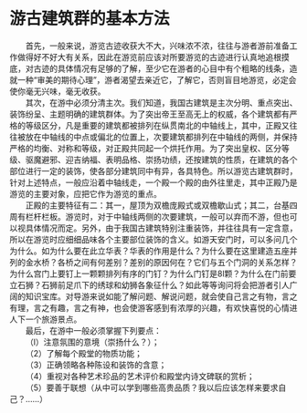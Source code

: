# 游古建筑群的基本方法  

&emsp;&emsp;首先，一般来说，游览古迹收获大不大，兴味浓不浓，往往与游者游前准备工作做得好不好大有关系，因此在游览前应该对所要游览的古迹进行认真地追根摸底，对古迹的具体情况有足够的了解，至少它在游者的心目中有个粗略的线条，造就一种“审美的期待心理”，游者渴望去亲近它，了解它，否则盲目地游览，必定会使你毫无兴味，毫无收获。  
&emsp;&emsp;其次，在游中必须分清主次。我们知道，我国古建筑是主次分明、重点突出、装饰纷呈、主题明确的建筑群体。为了突出帝王至高无上的权威，各个建筑都有严格的等级区分，凡是重要的建筑都被排列在纵贯南北的中轴线上，其中，正殿又往往被放在中轴线的中点或偏北的位置上，次要建筑都排列在中轴线的两侧，并保持严格的均衡、对称和等级，对正殿共同起一个烘托作用。为了突出皇权、区分等级、驱魔避邪、迎吉纳福、表明品格、崇扬功绩，还按建筑的性质，在建筑的各个部位进行一定的装饰，使各部分建筑同中有异，各具特色。所以游览古建筑群时，针对上述特点，一般应沿着中轴线走，一个殿一个殿的由外往里走，其中正殿乃是游览的主要对象，应把它作为游览的重点。  
&emsp;&emsp;正殿的主要特征有二：其一，屋顶为双檐庞殿式或双檐歇山式；其二，台基四周有栏杆栏板。游览时，对于中轴线两侧的次要建筑，一般可以弃而不游，但也可以视具体情况而定。另外，由于我国古建筑特别注重装饰，并往往具有一定含意，所以在游览时应细细品味各个主要部位装饰的含义。如游天安门时，可以多问几个为什么。如为什么要在此立华表？华表的作用是什么？为什么要在这里建造五座并列的金水桥？各桥之间有何差别？差别的原因何在？它们与五个门洞的关系怎样？为什么宫门上要钉上一颗颗排列有序的门钉？为什么门钉是8l颗？为什么在门前要立石狮？石狮前足爪下的绣球和幼狮各象征什么？如此等等询问将会把游者引人广阔的知识宝库。对导游来说如能了解问题、解说问题，就会使自己言之有物，言之有理，言之有趣，言之有神，也会使游客感到有浓厚的兴趣，有欢快喜悦的心情进人下一个旅游景点。  
&emsp;&emsp;最后，在游中一般必须掌握下列要点：  
&emsp;&emsp;（l）注意氛围的意境（崇扬什么？）；  
&emsp;&emsp;（2）了解每个殿堂的物质功能；  
&emsp;&emsp;（3）正确领略各种陈设和装饰的含意；  
&emsp;&emsp;（4）重视对各种艺术珍品的艺术评价和殿堂内诗文碑联的赏析；  
&emsp;&emsp;（5）要善于联想（从中可以学到哪些高贵品质？我以后应该怎样来要求自己？……）  